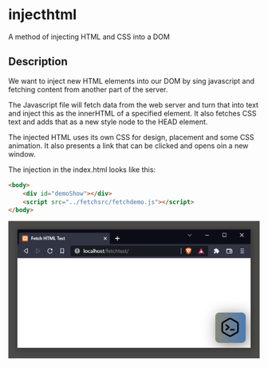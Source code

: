 # injecthtml
A method of injecting HTML and CSS into a DOM

## Description
We want to inject new HTML elements into our DOM by sing javascript and fetching content from another part of the server.

The Javascript file will fetch data from the web server and turn that into text and inject this as the innerHTML of a specified element. It also fetches CSS text and adds that as a new style node to the HEAD element.

The injected HTML uses its own CSS for design, placement and some CSS animation. It also presents a link that can be clicked and opens oin a new window.

The injection in the index.html looks like this:
```html
<body>
    <div id="demoShow"></div>
    <script src="../fetchsrc/fetchdemo.js"></script>
</body>
```
![Screenshot of the injected HTML and CSS](/screenshot_inject_html.PNG)
